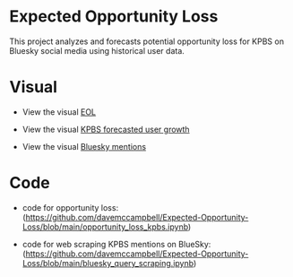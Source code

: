 # Expected Opportunity Loss
This project analyzes and forecasts potential opportunity loss for KPBS on Bluesky social media using historical user data.
# Visual
- View the visual [EOL](EOL_KPBS_Bluesky.pdf)

- View the visual [KPBS forecasted user growth](user_growth_KPBS_Bluesky.pdf)

- View the visual [Bluesky mentions](Bluesky_Mentions_KPBS.pdf)
# Code
- code for opportunity loss: (https://github.com/davemccampbell/Expected-Opportunity-Loss/blob/main/opportunity_loss_kpbs.ipynb)

- code for web scraping KPBS mentions on BlueSky: (https://github.com/davemccampbell/Expected-Opportunity-Loss/blob/main/bluesky_query_scraping.ipynb)
